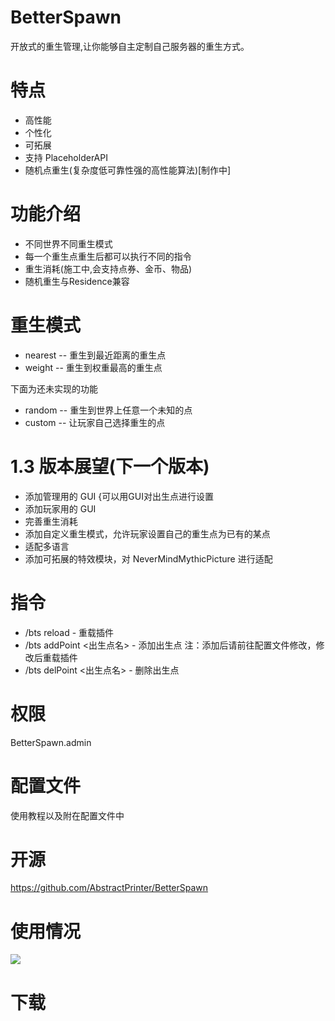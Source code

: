# BetterSpawn
开放式的重生管理,让你能够自主定制自己服务器的重生方式。

# 特点
* 高性能
* 个性化
* 可拓展
* 支持 PlaceholderAPI
* 随机点重生(复杂度低可靠性强的高性能算法)[制作中]

# 功能介绍
* 不同世界不同重生模式
* 每一个重生点重生后都可以执行不同的指令
* 重生消耗(施工中,会支持点券、金币、物品)
* 随机重生与Residence兼容

# 重生模式
* nearest -- 重生到最近距离的重生点
* weight -- 重生到权重最高的重生点

下面为还未实现的功能
* random -- 重生到世界上任意一个未知的点
* custom -- 让玩家自己选择重生的点

# 1.3 版本展望(下一个版本)
* 添加管理用的 GUI
  {可以用GUI对出生点进行设置
* 添加玩家用的 GUI
* 完善重生消耗
* 添加自定义重生模式，允许玩家设置自己的重生点为已有的某点
* 适配多语言
* 添加可拓展的特效模块，对 NeverMindMythicPicture 进行适配

# 指令
* /bts reload - 重载插件
* /bts addPoint <出生点名> - 添加出生点 注：添加后请前往配置文件修改，修改后重载插件
* /bts delPoint <出生点名> - 删除出生点

# 权限
BetterSpawn.admin

# 配置文件
使用教程以及附在配置文件中

# 开源
https://github.com/AbstractPrinter/BetterSpawn

# 使用情况
![](https://bstats.org/signatures/bukkit/BetterSpawn.svg)

# 下载